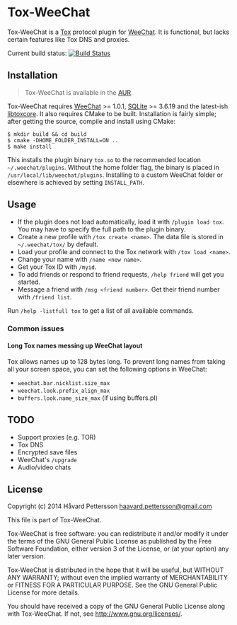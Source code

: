Tox-WeeChat
===========
Tox-WeeChat is a [Tox][1] protocol plugin for [WeeChat][2]. It is functional, but lacks certain features like Tox DNS and proxies.

Current build status: [![Build Status](https://travis-ci.org/haavardp/tox-weechat.svg?branch=master)][3]

Installation
------------
> Tox-WeeChat is available in the [AUR][4].

Tox-WeeChat requires [WeeChat][1] >= 1.0.1, [SQLite][5] >= 3.6.19 and the latest-ish [libtoxcore][6]. It also requires CMake to be built. Installation is fairly simple; after getting the source, compile and install using CMake:

    $ mkdir build && cd build
    $ cmake -DHOME_FOLDER_INSTALL=ON ..
    $ make install

This installs the plugin binary `tox.so` to the recommended location `~/.weechat/plugins`. Without the home folder flag, the binary is placed in `/usr/local/lib/weechat/plugins`. Installing to a custom WeeChat folder or elsewhere is achieved by setting `INSTALL_PATH`.

Usage
-----
 - If the plugin does not load automatically, load it with `/plugin load tox`. You may have to specify the full path to the plugin binary.
 - Create a new profile with `/tox create <name>`. The data file is stored in `~/.weechat/tox/` by default.
 - Load your profile and connect to the Tox network with `/tox load <name>`.
 - Change your name with `/name <new name>`.
 - Get your Tox ID with `/myid`.
 - To add friends or respond to friend requests, `/help friend` will get you started.
 - Message a friend with `/msg <friend number>`. Get their friend number with `/friend list`.

Run `/help -listfull tox` to get a list of all available commands.

### Common issues

#### Long Tox names messing up WeeChat layout
Tox allows names up to 128 bytes long. To prevent long names from taking all your screen space, you can set the following options in WeeChat:
 - `weechat.bar.nicklist.size_max`
 - `weechat.look.prefix_align_max`
 - `buffers.look.name_size_max` (if using buffers.pl)

TODO
----
 - Support proxies (e.g. TOR)
 - Tox DNS
 - Encrypted save files
 - WeeChat's `/upgrade`
 - Audio/video chats

License
---------
Copyright (c) 2014 Håvard Pettersson <haavard.pettersson@gmail.com>

This file is part of Tox-WeeChat.

Tox-WeeChat is free software: you can redistribute it and/or modify
it under the terms of the GNU General Public License as published by
the Free Software Foundation, either version 3 of the License, or
(at your option) any later version.

Tox-WeeChat is distributed in the hope that it will be useful,
but WITHOUT ANY WARRANTY; without even the implied warranty of
MERCHANTABILITY or FITNESS FOR A PARTICULAR PURPOSE.  See the
GNU General Public License for more details.

You should have received a copy of the GNU General Public License
along with Tox-WeeChat.  If not, see <http://www.gnu.org/licenses/>.

[1]: http://tox.im
[2]: http://weechat.org
[3]: https://travis-ci.org/haavardp/tox-weechat
[4]: https://aur.archlinux.org/packages/tox-weechat-git
[5]: http://www.sqlite.org
[6]: https://github.com/irungentoo/toxcore

